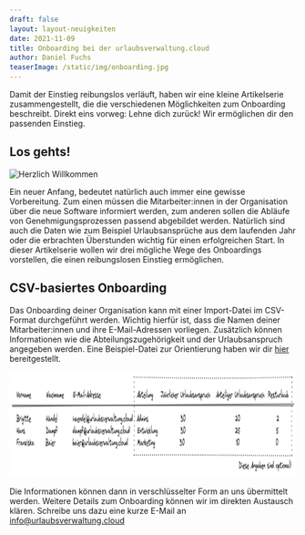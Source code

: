 ```yaml
---
draft: false
layout: layout-neuigkeiten
date: 2021-11-09
title: Onboarding bei der urlaubsverwaltung.cloud
author: Daniel Fuchs
teaserImage: /static/img/onboarding.jpg
---
```


Damit der Einstieg reibungslos verläuft, haben wir eine kleine Artikelserie zusammengestellt, die die verschiedenen Möglichkeiten zum Onboarding beschreibt.
Direkt eins vorweg: Lehne dich zurück! Wir ermöglichen dir den passenden Einstieg.

<!-- more -->

## Los gehts!

<div class="flex flex-col items-center mt-2 lg:flex-row lg:space-x-8 lg:mb-8">
  <picture>
    <source srcset="/static/img/onboarding.avif" type="image/avif" />
    <source srcset="/static/img/onboarding.webp" type="image/webp" />
    <img class="mx-auto lg:max-w-md lg:h-72"
      src="/static/img/onboarding.png"
      alt="Herzlich Willkommen"
      decoding="async"
      loading="lazy"
      width="640"
      height="426"
    />
  </picture>
  <div class="max-w-none lg:max-w-screen">
    <p class="mt-4 lg:mb-4">
      Ein neuer Anfang, bedeutet natürlich auch immer eine gewisse Vorbereitung. Zum einen müssen die Mitarbeiter:innen in der Organisation über die neue Software informiert werden, zum anderen sollen die Abläufe von Genehmigungsprozessen passend abgebildet werden. Natürlich sind auch die Daten wie zum Beispiel Urlaubsansprüche aus dem laufenden Jahr oder die erbrachten Überstunden wichtig für einen erfolgreichen Start. In dieser Artikelserie wollen wir drei mögliche Wege des Onboardings vorstellen, die einen reibungslosen Einstieg ermöglichen.
    </p>
  </div>
</div>

## CSV-basiertes Onboarding

Das Onboarding deiner Organisation kann mit einer Import-Datei im CSV-Format durchgeführt werden. Wichtig hierfür ist, dass die Namen deiner Mitarbeiter:innen und ihre E-Mail-Adressen vorliegen. Zusätzlich können Informationen wie die Abteilungszugehörigkeit und der Urlaubsanspruch angegeben werden.
Eine Beispiel-Datei zur Orientierung haben wir dir <a href="/static/import-beispiel.csv" class="underline">hier</a> bereitgestellt.

<p>
  <picture>
    <source srcset="import-beispiel.avif" type="image/avif" />
    <source srcset="import-beispiel.webp" type="image/webp" />
    <img
      src="import-beispiel.png"
      alt="Beispiel für einen Import"
      decoding="async"
      loading="lazy"
      width="1209"
      height="185"
    />
  </picture>
</p>

Die Informationen können dann in verschlüsselter Form an uns übermittelt werden.
Weitere Details zum Onboarding können wir im direkten Austausch klären. Schreibe uns dazu eine kurze E-Mail an <a href="mailto:info@urlaubsverwaltung.cloud?subject=Onboarding meiner Organisation" class="underline">info@urlaubsverwaltung.cloud</a>